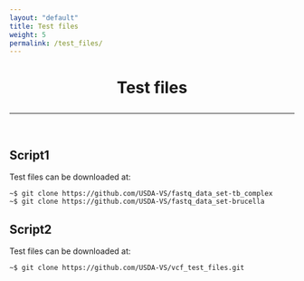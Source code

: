 ```yaml
---
layout: "default"
title: Test files
weight: 5
permalink: /test_files/
---
```


<h1><p style="text-align: center">Test files</p></h1>

-----
<br>

## Script1

Test files can be downloaded at:

    ~$ git clone https://github.com/USDA-VS/fastq_data_set-tb_complex
    ~$ git clone https://github.com/USDA-VS/fastq_data_set-brucella

## Script2

Test files can be downloaded at:

    ~$ git clone https://github.com/USDA-VS/vcf_test_files.git
